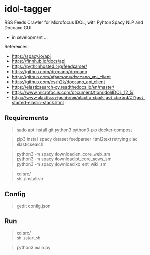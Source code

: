 
# idol-tagger

RSS Feeds Crawler for Microfocus IDOL, with Pyhton Spacy NLP and Doccano GUI

- in development ...

References:

- https://spacy.io/api
- https://finnhub.io/docs/api
- https://pythonhosted.org/feedparser/
- https://github.com/doccano/doccano
- https://github.com/afparsons/doccano_api_client
- https://github.com/csah2k/doccano_api_client
- https://elasticsearch-py.readthedocs.io/en/master/
- https://www.microfocus.com/documentation/idol/IDOL_12_5/
- https://www.elastic.co/guide/en/elastic-stack-get-started/7.7/get-started-elastic-stack.html

## Requirements

>sudo apt install git python3 python3-pip docker-compose

>pip3 install spacy dataset feedparser html2text retrying plac elasticsearch

>python3 -m spacy download en_core_web_sm<br/>
python3 -m spacy download pt_core_news_sm<br/>
python3 -m spacy download xx_ent_wiki_sm

> cd src/<br/>
sh ./install.sh

## Config

> gedit config.json

## Run

> cd src/<br/>
sh ./start.sh

> python3 main.py
